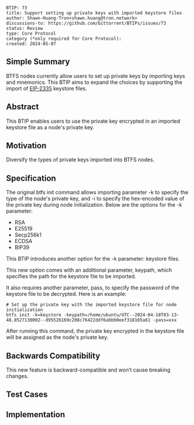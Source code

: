 
```
BTIP: 73
title: Support setting up private keys with imported keystore files
author: Shawn-Huang-Tron<shawn.huang@tron.network>
discussions-to: https://github.com/bittorrent/BTIPs/issues/73
status: Review
type: Core Protocol
category (*only required for Core Protocol):
created: 2024-05-07
```

## Simple Summary

BTFS nodes currently allow users to set up private keys by importing keys and mnemonics. This BTIP aims to expand the choices by supporting the import of [EIP-2335](https://eips.ethereum.org/EIPS/eip-2335) keystore files.

## Abstract

This BTIP enables users to use the private key encrypted in an imported keystore file as a node's private key.

## Motivation

Diversify the types of private keys imported into BTFS nodes.

## Specification

The original btfs init command allows importing parameter -k to specify the type of the node's private key, and -i to specify the hex-encoded value of the private key during node initialization.  Below are the options for the -k parameter:

- RSA
- E25519
- Secp256k1
- ECDSA
- BIP39

This BTIP introduces another option for the -k parameter: keystore files.

This new option comes with an additional parameter, keypath, which specifies the path for the keystore file to be imported.

It also requires another parameter, pass, to specify the password of the keystore file to be decrypted.
Here is an example:

```shell
# Set up the private key with the imported keystore file for node initialization
btfs init -k=keystore -keypath=/home/ubuntu/UTC--2024-04-18T03-13-48.852713000Z--d95526169c208c76422ddf6abbb0eef318165a61 -pass=xxx
```

After running this command, the private key encrypted in the keystore file will be assigned as the node's private key.

## Backwards Compatibility

This new feature is backward-compatible and won’t cause breaking changes.

## Test Cases

## Implementation
